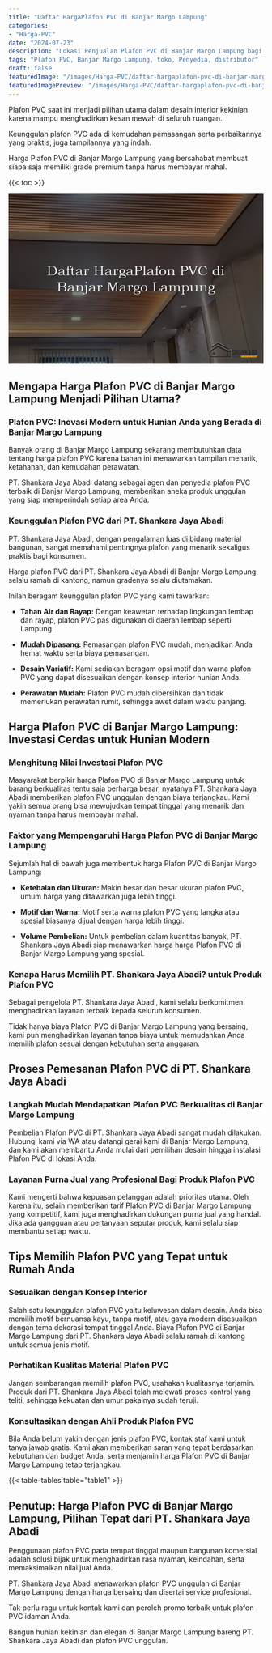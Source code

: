 ```yaml
---
title: "Daftar HargaPlafon PVC di Banjar Margo Lampung"
categories:
- "Harga-PVC"
date: "2024-07-23"
description: "Lokasi Penjualan Plafon PVC di Banjar Margo Lampung bagi rumah, office, serta toko. Material unggulan, pilihan motif, warna elegan, dengan servis penempatan oleh teknisi ahli serta jaminan resmi!|Servis penjualan Plafon PVC di Banjar Margo Lampung untuk kebutuhan hunian, perkantoran, maupun toko, beserta produk unggulan dan pemasangan oleh teknisi ahli serta kepastian resmi.|Solusi Plafon PVC di Banjar Margo Lampung yang terbukti untuk rumah, perkantoran, serta gerai, bersama material terbaik dan instalasi dikerjakan oleh teknisi profesional serta jaminan resmi.|Distribusi Plafon PVC di Banjar Margo Lampung bagi hunian, kantor, dan gerai, dengan produk terbaik dan penempatan dikerjakan oleh tim berpengalaman, lengkap beserta garansi resmi.}"
tags: "Plafon PVC, Banjar Margo Lampung, toko, Penyedia, distributor"
draft: false
featuredImage: "/images/Harga-PVC/daftar-hargaplafon-pvc-di-banjar-margo-lampung.png"
featuredImagePreview: "/images/Harga-PVC/daftar-hargaplafon-pvc-di-banjar-margo-lampung.png"
---
```


Plafon PVC saat ini menjadi pilihan utama dalam desain interior kekinian karena mampu menghadirkan kesan mewah di seluruh ruangan.

Keunggulan plafon PVC ada di kemudahan pemasangan serta perbaikannya yang praktis, juga tampilannya yang indah.

Harga Plafon PVC di Banjar Margo Lampung yang bersahabat membuat siapa saja memiliki grade premium tanpa harus membayar mahal.

{{< toc >}}

![Daftar HargaPlafon PVC di Banjar Margo Lampung](/images/Harga-PVC/Daftar-HargaPlafon-PVC-di-Banjar-Margo-Lampung.png)

## Mengapa Harga Plafon PVC di Banjar Margo Lampung Menjadi Pilihan Utama?

### Plafon PVC: Inovasi Modern untuk Hunian Anda yang Berada di Banjar Margo Lampung

Banyak orang di Banjar Margo Lampung sekarang membutuhkan data tentang harga plafon PVC karena bahan ini menawarkan tampilan menarik, ketahanan, dan kemudahan perawatan.

PT. Shankara Jaya Abadi datang sebagai agen dan penyedia plafon PVC terbaik di Banjar Margo Lampung, memberikan aneka produk unggulan yang siap memperindah setiap area Anda.

### Keunggulan Plafon PVC dari PT. Shankara Jaya Abadi

PT. Shankara Jaya Abadi, dengan pengalaman luas di bidang material bangunan, sangat memahami pentingnya plafon yang menarik sekaligus praktis bagi konsumen.

Harga plafon PVC dari PT. Shankara Jaya Abadi di Banjar Margo Lampung selalu ramah di kantong, namun gradenya selalu diutamakan.

Inilah beragam keunggulan plafon PVC yang kami tawarkan:

- **Tahan Air dan Rayap:** Dengan keawetan terhadap lingkungan lembap dan rayap, plafon PVC pas digunakan di daerah lembap seperti Lampung.

- **Mudah Dipasang:** Pemasangan plafon PVC mudah, menjadikan Anda hemat waktu serta biaya pemasangan.

- **Desain Variatif:** Kami sediakan beragam opsi motif dan warna plafon PVC yang dapat disesuaikan dengan konsep interior hunian Anda.

- **Perawatan Mudah:** Plafon PVC mudah dibersihkan dan tidak memerlukan perawatan rumit, sehingga awet dalam waktu panjang.

## Harga Plafon PVC di Banjar Margo Lampung: Investasi Cerdas untuk Hunian Modern

### Menghitung Nilai Investasi Plafon PVC

Masyarakat berpikir harga Plafon PVC di Banjar Margo Lampung untuk barang berkualitas tentu saja berharga besar, nyatanya PT. Shankara Jaya Abadi memberikan plafon PVC unggulan dengan biaya terjangkau. Kami yakin semua orang bisa mewujudkan tempat tinggal yang menarik dan nyaman tanpa harus membayar mahal.

### Faktor yang Mempengaruhi Harga Plafon PVC di Banjar Margo Lampung

Sejumlah hal di bawah juga membentuk harga Plafon PVC di Banjar Margo Lampung:

- **Ketebalan dan Ukuran:** Makin besar dan besar ukuran plafon PVC, umum harga yang ditawarkan juga lebih tinggi.

- **Motif dan Warna:** Motif serta warna plafon PVC yang langka atau spesial biasanya dijual dengan harga lebih tinggi.

- **Volume Pembelian:** Untuk pembelian dalam kuantitas banyak, PT. Shankara Jaya Abadi siap menawarkan harga harga Plafon PVC di Banjar Margo Lampung yang spesial.

### Kenapa Harus Memilih PT. Shankara Jaya Abadi? untuk Produk Plafon PVC

Sebagai pengelola PT. Shankara Jaya Abadi, kami selalu berkomitmen menghadirkan layanan terbaik kepada seluruh konsumen.

Tidak hanya biaya Plafon PVC di Banjar Margo Lampung yang bersaing, kami pun menghadirkan layanan tanpa biaya untuk memudahkan Anda memilih plafon sesuai dengan kebutuhan serta anggaran.

## Proses Pemesanan Plafon PVC di PT. Shankara Jaya Abadi

### Langkah Mudah Mendapatkan Plafon PVC Berkualitas di Banjar Margo Lampung

Pembelian Plafon PVC di PT. Shankara Jaya Abadi sangat mudah dilakukan. Hubungi kami via WA atau datangi gerai kami di Banjar Margo Lampung, dan kami akan membantu Anda mulai dari pemilihan desain hingga instalasi Plafon PVC di lokasi Anda.

### Layanan Purna Jual yang Profesional Bagi Produk Plafon PVC

Kami mengerti bahwa kepuasan pelanggan adalah prioritas utama. Oleh karena itu, selain memberikan tarif Plafon PVC di Banjar Margo Lampung yang kompetitif, kami juga menghadirkan dukungan purna jual yang handal. Jika ada gangguan atau pertanyaan seputar produk, kami selalu siap membantu setiap waktu.

## Tips Memilih Plafon PVC yang Tepat untuk Rumah Anda

### Sesuaikan dengan Konsep Interior

Salah satu keunggulan plafon PVC yaitu keluwesan dalam desain. Anda bisa memilih motif bernuansa kayu, tanpa motif, atau gaya modern disesuaikan dengan tema dekorasi tempat tinggal Anda. Biaya Plafon PVC di Banjar Margo Lampung dari PT. Shankara Jaya Abadi selalu ramah di kantong untuk semua jenis motif.

### Perhatikan Kualitas Material Plafon PVC

Jangan sembarangan memilih plafon PVC, usahakan kualitasnya terjamin. Produk dari PT. Shankara Jaya Abadi telah melewati proses kontrol yang teliti, sehingga kekuatan dan umur pakainya sudah teruji.

### Konsultasikan dengan Ahli Produk Plafon PVC

Bila Anda belum yakin dengan jenis plafon PVC, kontak staf kami untuk tanya jawab gratis. Kami akan memberikan saran yang tepat berdasarkan kebutuhan dan budget Anda, serta menjamin harga Plafon PVC di Banjar Margo Lampung tetap terjangkau.

{{< table-tables table="table1" >}}

## Penutup: Harga Plafon PVC di Banjar Margo Lampung, Pilihan Tepat dari PT. Shankara Jaya Abadi

Penggunaan plafon PVC pada tempat tinggal maupun bangunan komersial adalah solusi bijak untuk menghadirkan rasa nyaman, keindahan, serta memaksimalkan nilai jual Anda.

PT. Shankara Jaya Abadi menawarkan plafon PVC unggulan di Banjar Margo Lampung dengan harga bersaing dan disertai service profesional.

Tak perlu ragu untuk kontak kami dan peroleh promo terbaik untuk plafon PVC idaman Anda.

Bangun hunian kekinian dan elegan di Banjar Margo Lampung bareng PT. Shankara Jaya Abadi dan plafon PVC unggulan.
